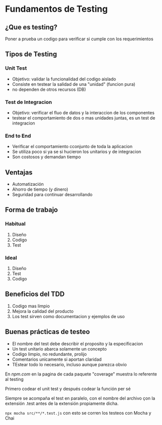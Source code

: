 # Fundamentos de Testing

## ¿Que es testing?
Poner a prueba un codigo para verificar si cumple con los requerimientos

## Tipos de Testing
### Unit Test
* Objetivo: validar la funcionalidad del codigo aislado
* Consiste en testear la salidad de una "unidad" (funcion pura)
* no dependen de otros recursos (DB)
### Test de Integracion
* Objetivo: verificar el fluo de datos y la interaccion de los componentes
* testear el comportamiento de dos o mas unidades juntas, es un test de integracion
### End to End
* Verificar el comportamiento cconjunto de toda la aplicacion
* Se utiliza poco si ya se si hucieron los unitarios y de integracion
* Son costosos y demandan tiempo
## Ventajas
* Automatización
* Ahorro de tiempo (y dinero)
* Seguridad para continuar desarrollando
## Forma de trabajo
### Habitual
1. Diseño
2. Codigo
3. Test
### Ideal
1. Diseño
2. Test
3. Codigo

## Beneficios del TDD
1. Codigo mas limpio
2. Mejora la calidad del producto
3. Los test sirven como documentacion y ejemplos de uso

## Buenas prácticas de testeo
* El nombre del test debe describir el proposito y la especificacion
* Un test unitario abarca solamente un concepto
* Codigo limpio, no redundante, prolijo
* Comentarios unicamente si aportan claridad
* TEstear todo lo necesario, incluso aunque parezca obvio

En *npm.com* en la pagina de cada paquete "coverage" muestra lo referente al testing

Primero codear el unit test y después codear la función per sé

Siempre se acompaña el test en paralelo, con el nombre del archivo çon la extensión .test antes de la extensión propiamente dicha.

 `npx mocha src/**/*.test.js` con esto se corren los testeos con Mocha y Chai